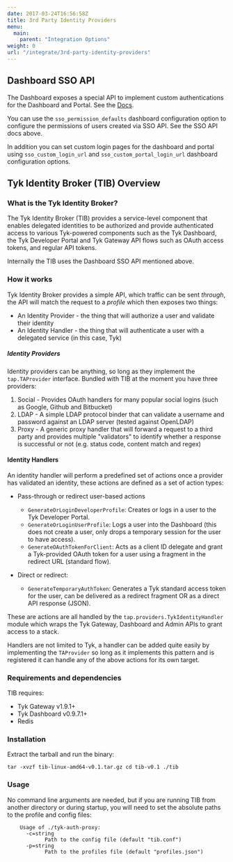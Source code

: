 ```yaml
---
date: 2017-03-24T16:56:58Z
title: 3rd Party Identity Providers
menu:
  main:
    parent: "Integration Options"
weight: 0
url: "/integrate/3rd-party-identity-providers"
---
```


## Dashboard SSO API
The Dashboard exposes a special API to implement custom authentications for the Dashboard and Portal. See the [Docs](/docs/dashboard-admin-api/sso).

You can use the `sso_permission_defaults` dashboard configuration option to configure the permissions of users created via SSO API. See the SSO API docs above.

In addition you can set custom login pages for the dashboard and portal using `sso_custom_login_url` and `sso_custom_portal_login_url` dashboard configuration options.

## Tyk Identity Broker (TIB) Overview 

### What is the Tyk Identity Broker?

The Tyk Identity Broker (TIB) provides a service-level component that enables delegated identities to be authorized and provide authenticated access to various Tyk-powered components such as the Tyk Dashboard, the Tyk Developer Portal and Tyk Gateway API flows such as OAuth access tokens, and regular API tokens.

Internally the TIB uses the  Dashboard SSO API mentioned above.

### How it works

Tyk Identity Broker provides a simple API, which traffic can be sent *through*, the API will match the request to a *profile* which then exposes two things:

*   An Identity Provider - the thing that will authorize a user and validate their identity
*   An Identity Handler - the thing that will authenticate a user with a delegated service (in this case, Tyk)

##### Identity Providers

Identity providers can be anything, so long as they implement the `tap.TAProvider` interface. Bundled with TIB at the moment you have three providers:

1.  Social - Provides OAuth handlers for many popular social logins (such as Google, Github and Bitbucket)
2.  LDAP - A simple LDAP protocol binder that can validate a username and password against an LDAP server (tested against OpenLDAP)
3.  Proxy - A generic proxy handler that will forward a request to a third party and provides multiple "validators" to identify whether a response is successful or not (e.g. status code, content match and regex)

#### Identity Handlers

An identity handler will perform a predefined set of actions once a provider has validated an identity, these actions are defined as a set of action types:

*   Pass-through or redirect user-based actions
    
    *   `GenerateOrLoginDeveloperProfile`: Creates or logs in a user to the Tyk Developer Portal.
    *   `GenerateOrLoginUserProfile`: Logs a user into the Dashboard (this does not create a user, only drops a temporary session for the user to have access).
    *   `GenerateOAuthTokenForClient`: Acts as a client ID delegate and grant a Tyk-provided OAuth token for a user using a fragment in the redirect URL (standard flow).

*   Direct or redirect:
    
    *   `GenerateTemporaryAuthToken`: Generates a Tyk standard access token for the user, can be delivered as a redirect fragment OR as a direct API response (JSON).

These are actions are all handled by the `tap.providers.TykIdentityHandler` module which wraps the Tyk Gateway, Dashboard and Admin APIs to grant access to a stack.

Handlers are not limited to Tyk, a handler can be added quite easily by implementing the `TAProvider` so long as it implements this pattern and is registered it can handle any of the above actions for its own target.

### Requirements and dependencies

TIB requires:

*   Tyk Gateway v1.9.1+
*   Tyk Dashboard v0.9.7.1+
*   Redis

### Installation

Extract the tarball and run the binary:

`tar -xvzf tib-linux-amd64-v0.1.tar.gz
cd tib-v0.1
./tib`

### Usage

No command line arguments are needed, but if you are running TIB from another directory or during startup, you will need to set the absolute paths to the profile and config files:

```{.copyWrapper}
    Usage of ./tyk-auth-proxy:
      -c=string
            Path to the config file (default "tib.conf")
      -p=string
            Path to the profiles file (default "profiles.json")
```



